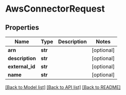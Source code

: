 # AwsConnectorRequest

## Properties
Name | Type | Description | Notes
------------ | ------------- | ------------- | -------------
**arn** | **str** |  | [optional] 
**description** | **str** |  | [optional] 
**external_id** | **str** |  | [optional] 
**name** | **str** |  | [optional] 

[[Back to Model list]](../README.md#documentation-for-models) [[Back to API list]](../README.md#documentation-for-api-endpoints) [[Back to README]](../README.md)

